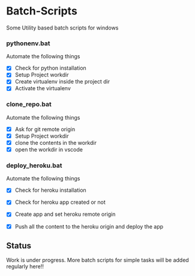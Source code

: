 # Batch-Scripts
Some Utility based batch scripts for windows

### pythonenv.bat
Automate the following things
- [X] Check for python installation
- [X] Setup Project workdir
- [X] Create virtualenv inside the project dir
- [X] Activate the virtualenv 

### clone_repo.bat
Automate the following things
- [X] Ask for git remote origin 
- [X] Setup Project workdir
- [X] clone the contents in the workdir
- [X] open the workdir in vscode

### deploy_heroku.bat
Automate the following things
- [X] Check for heroku installation
- [X] Check for heroku app created or not
- [X] Create app and set heroku remote origin
- [X] Push all the content to the heroku origin and deploy the app


## Status
Work is under progress. More batch scripts for simple tasks will be added regularly here!!
